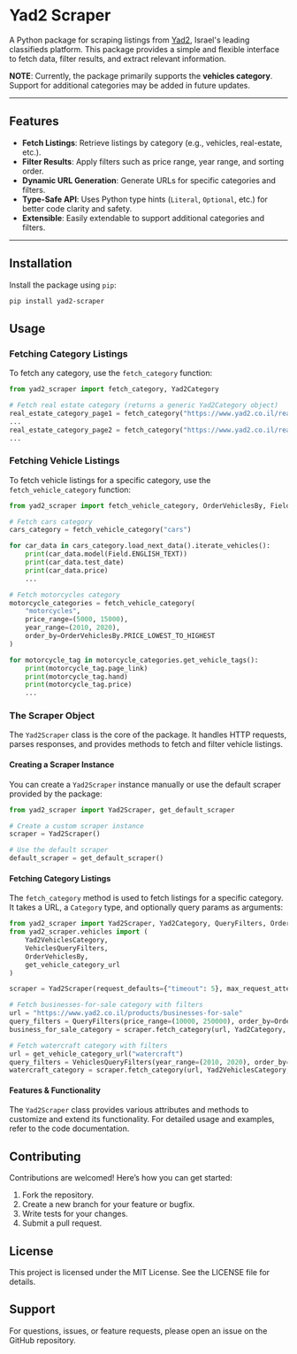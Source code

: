 # Yad2 Scraper

A Python package for scraping listings from [Yad2](https://www.yad2.co.il/), Israel's leading classifieds platform.
This package provides a simple and flexible interface to fetch data, filter results, and extract relevant information.

__NOTE__: Currently, the package primarily supports the **vehicles category**.
Support for additional categories may be added in future updates.

---

## Features

- **Fetch Listings**: Retrieve listings by category (e.g., vehicles, real-estate, etc.).
- **Filter Results**: Apply filters such as price range, year range, and sorting order.
- **Dynamic URL Generation**: Generate URLs for specific categories and filters.
- **Type-Safe API**: Uses Python type hints (`Literal`, `Optional`, etc.) for better code clarity and safety.
- **Extensible**: Easily extendable to support additional categories and filters.

---

## Installation

Install the package using `pip`:

```bash
pip install yad2-scraper
```

## Usage

### Fetching Category Listings

To fetch any category, use the `fetch_category` function:

```python
from yad2_scraper import fetch_category, Yad2Category

# Fetch real estate category (returns a generic Yad2Category object)
real_estate_category_page1 = fetch_category("https://www.yad2.co.il/realestate/forsale", page=1)
...
real_estate_category_page2 = fetch_category("https://www.yad2.co.il/realestate/forsale", page=2)
...
```

### Fetching Vehicle Listings

To fetch vehicle listings for a specific category, use the `fetch_vehicle_category` function:

```python
from yad2_scraper import fetch_vehicle_category, OrderVehiclesBy, Field

# Fetch cars category
cars_category = fetch_vehicle_category("cars")

for car_data in cars_category.load_next_data().iterate_vehicles():
    print(car_data.model(Field.ENGLISH_TEXT))
    print(car_data.test_date)
    print(car_data.price)
    ...

# Fetch motorcycles category
motorcycle_categories = fetch_vehicle_category(
    "motorcycles",
    price_range=(5000, 15000),
    year_range=(2010, 2020),
    order_by=OrderVehiclesBy.PRICE_LOWEST_TO_HIGHEST
)

for motorcycle_tag in motorcycle_categories.get_vehicle_tags():
    print(motorcycle_tag.page_link)
    print(motorcycle_tag.hand)
    print(motorcycle_tag.price)
    ...
```

### The Scraper Object

The `Yad2Scraper` class is the core of the package.
It handles HTTP requests, parses responses, and provides methods to fetch and filter vehicle listings.

#### Creating a Scraper Instance

You can create a `Yad2Scraper` instance manually or use the default scraper provided by the package:

```python
from yad2_scraper import Yad2Scraper, get_default_scraper

# Create a custom scraper instance
scraper = Yad2Scraper()

# Use the default scraper
default_scraper = get_default_scraper()
```

#### Fetching Category Listings

The `fetch_category` method is used to fetch listings for a specific category.
It takes a URL, a `Category` type, and optionally query params as arguments:

```python
from yad2_scraper import Yad2Scraper, Yad2Category, QueryFilters, OrderBy
from yad2_scraper.vehicles import (
    Yad2VehiclesCategory,
    VehiclesQueryFilters,
    OrderVehiclesBy,
    get_vehicle_category_url
)

scraper = Yad2Scraper(request_defaults={"timeout": 5}, max_request_attempts=3)

# Fetch businesses-for-sale category with filters
url = "https://www.yad2.co.il/products/businesses-for-sale"
query_filters = QueryFilters(price_range=(10000, 250000), order_by=OrderBy.PRICE_LOWEST_TO_HIGHEST)
business_for_sale_category = scraper.fetch_category(url, Yad2Category, params=query_filters)

# Fetch watercraft category with filters
url = get_vehicle_category_url("watercraft")
query_filters = VehiclesQueryFilters(year_range=(2010, 2020), order_by=OrderVehiclesBy.DATE)
watercraft_category = scraper.fetch_category(url, Yad2VehiclesCategory, params=query_filters)
```

#### Features & Functionality

The `Yad2Scraper` class provides various attributes and methods to customize and extend its functionality.
For detailed usage and examples, refer to the code documentation.

## Contributing

Contributions are welcomed! Here’s how you can get started:

1. Fork the repository.
2. Create a new branch for your feature or bugfix.
3. Write tests for your changes.
4. Submit a pull request.

## License

This project is licensed under the MIT License. See the LICENSE file for details.

## Support

For questions, issues, or feature requests, please open an issue on the GitHub repository.